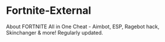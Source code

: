 # Fortnite-External
About FORTNITE All in One Cheat - Aimbot, ESP, Ragebot hack, Skinchanger &amp; more! Regularly updated.
